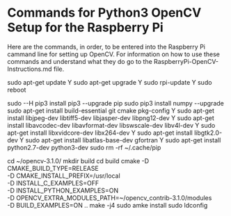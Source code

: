 # Commands for Python3 OpenCV Setup for the Raspberry Pi
Here are the commands, in order, to be entered into the Raspberry Pi cammand line for setting up OpenCV.
For information on how to use these commands and understand what they do go to the RaspberryPi-OpenCV-Instructions.md file.


sudo apt-get update
Y
sudo apt-get upgrade
Y
sudo rpi-update
Y
sudo reboot

sudo --H pip3 install pip3 --upgrade pip
sudo pip3 install numpy --upgrade
sudo apt-get install build-essential git cmake pkg-config
Y
sudo apt-get install libjpeg-dev libtiff5-dev libjasper-dev libpng12-dev
Y
sudo apt-get install libavcodec-dev libavformat-dev libswscale-dev libv4l-dev
Y
sudo apt-get install libxvidcore-dev libx264-dev
Y
sudo apt-get install libgtk2.0-dev
Y
sudo apt-get install libatlas-base-dev gfortran
Y
sudo apt-get install python2.7-dev python3-dev
sudo rm -rf ~/.cache/pip

cd ~/opencv-3.1.0/
mkdir build
cd build
cmake -D CMAKE_BUILD_TYPE=RELEASE \
	-D CMAKE_INSTALL_PREFIX=/usr/local \
	-D INSTALL_C_EXAMPLES=OFF \
	-D INSTALL_PYTHON_EXAMPLES=ON \
	-D OPENCV_EXTRA_MODULES_PATH=~/opencv_contrib-3.1.0/modules \
	-D BUILD_EXAMPLES=ON ..
make -j4
sudo amke install
sudo ldconfig
